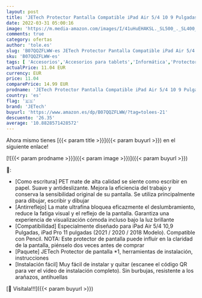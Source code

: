 ```yaml
---
layout: post
title: 'JETech Protector Pantalla Compatible iPad Air 5/4 10 9 Pulgadas  iPad Pro 11 Pulgadas Todos los Modelos  Antirreflejos  PET Mate para Dibujar'
date: 2022-03-31 05:00:16
image: 'https://m.media-amazon.com/images/I/41uHuEHAKSL._SL500_._SL400_.jpg'
comments: true
category: ofertas
author: 'tole.es'
slug: 'B07QQZFLWW-es JETech Protector Pantalla Compatible iPad Air 5/4 10 9...'
sku: 'B07QQZFLWW-es'
tags: [ 'Accesorios','Accesorios para tablets','Informática','Protectores de pantalla para tablets','ipad','jetech', ]
actualPrice: 11.04 EUR
currency: EUR
price: 11.04
comparePrice: 14.99 EUR
prodname: 'JETech Protector Pantalla Compatible iPad Air 5/4 10 9 Pulgadas  iPad Pro 11 Pulgadas Todos los Modelos  Antirreflejos  PET Mate para Dibujar'
country: 'es'
flag: '🇪🇸'
brand: 'JETech'
buyurl: 'https://www.amazon.es/dp/B07QQZFLWW/?tag=tolees-21'
descuento: '26.35'
average: '10.8828571428572'
---
```


Ahora mismo tienes [{{< param title >}}]({{< param buyurl >}}) en el siguiente enlace!

[![{{< param prodname >}}]({{< param image >}})]({{< param buyurl >}})

🔎:

- [Como escritura] PET mate de alta calidad se siente como escribir en papel. Suave y antideslizante. Mejora la eficiencia del trabajo y conserva la sensibilidad original de su pantalla. Se utiliza principalmente para dibujar, escribir y dibujar
- [Antirreflejo] La mate ultrafina bloquea eficazmente el deslumbramiento, reduce la fatiga visual y el reflejo de la pantalla. Garantiza una experiencia de visualización cómoda incluso bajo la luz brillante
- [Compatibilidad] Especialmente diseñado para iPad Air 5/4 10,9 Pulgadas, iPad Pro 11 pulgadas (2021 / 2020 / 2018 Modelo). Compatible con Pencil. NOTA: Este protector de pantalla puede influir en la claridad de la pantalla, piénselo dos veces antes de comprar
- [Paquete] JETech Protector de pantalla *1, herramientas de instalación, instrucciones
- [Instalación fácil] Muy fácil de instalar y quitar (escanee el código QR para ver el video de instalación completo). Sin burbujas, resistente a los arañazos, antihuellas

[🛒 Visítala!!!]({{< param buyurl >}})
